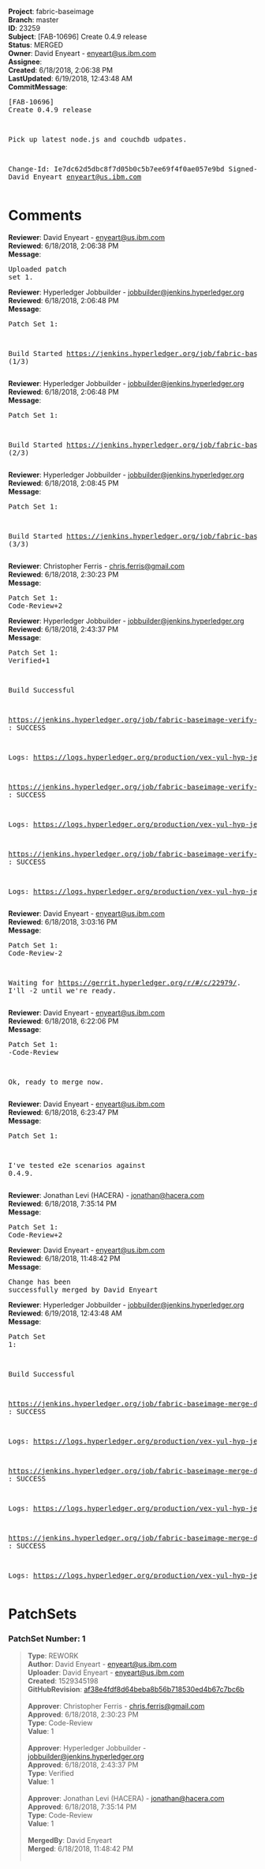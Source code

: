 <strong>Project</strong>: fabric-baseimage<br><strong>Branch</strong>: master<br><strong>ID</strong>: 23259<br><strong>Subject</strong>: [FAB-10696] Create 0.4.9 release<br><strong>Status</strong>: MERGED<br><strong>Owner</strong>: David Enyeart - enyeart@us.ibm.com<br><strong>Assignee</strong>:<br><strong>Created</strong>: 6/18/2018, 2:06:38 PM<br><strong>LastUpdated</strong>: 6/19/2018, 12:43:48 AM<br><strong>CommitMessage</strong>:<br><pre>[FAB-10696] Create 0.4.9 release

Pick up latest node.js and couchdb udpates.

Change-Id: Ie7dc62d5dbc8f7d05b0c5b7ee69f4f0ae057e9bd
Signed-off-by: David Enyeart <enyeart@us.ibm.com>
</pre><h1>Comments</h1><strong>Reviewer</strong>: David Enyeart - enyeart@us.ibm.com<br><strong>Reviewed</strong>: 6/18/2018, 2:06:38 PM<br><strong>Message</strong>: <pre>Uploaded patch set 1.</pre><strong>Reviewer</strong>: Hyperledger Jobbuilder - jobbuilder@jenkins.hyperledger.org<br><strong>Reviewed</strong>: 6/18/2018, 2:06:48 PM<br><strong>Message</strong>: <pre>Patch Set 1:

Build Started https://jenkins.hyperledger.org/job/fabric-baseimage-verify-docker-s390x/180/ (1/3)</pre><strong>Reviewer</strong>: Hyperledger Jobbuilder - jobbuilder@jenkins.hyperledger.org<br><strong>Reviewed</strong>: 6/18/2018, 2:06:48 PM<br><strong>Message</strong>: <pre>Patch Set 1:

Build Started https://jenkins.hyperledger.org/job/fabric-baseimage-verify-docker-ppc64le/193/ (2/3)</pre><strong>Reviewer</strong>: Hyperledger Jobbuilder - jobbuilder@jenkins.hyperledger.org<br><strong>Reviewed</strong>: 6/18/2018, 2:08:45 PM<br><strong>Message</strong>: <pre>Patch Set 1:

Build Started https://jenkins.hyperledger.org/job/fabric-baseimage-verify-docker-x86_64/202/ (3/3)</pre><strong>Reviewer</strong>: Christopher Ferris - chris.ferris@gmail.com<br><strong>Reviewed</strong>: 6/18/2018, 2:30:23 PM<br><strong>Message</strong>: <pre>Patch Set 1: Code-Review+2</pre><strong>Reviewer</strong>: Hyperledger Jobbuilder - jobbuilder@jenkins.hyperledger.org<br><strong>Reviewed</strong>: 6/18/2018, 2:43:37 PM<br><strong>Message</strong>: <pre>Patch Set 1: Verified+1

Build Successful 

https://jenkins.hyperledger.org/job/fabric-baseimage-verify-docker-s390x/180/ : SUCCESS

Logs: https://logs.hyperledger.org/production/vex-yul-hyp-jenkins-3/fabric-baseimage-verify-docker-s390x/180

https://jenkins.hyperledger.org/job/fabric-baseimage-verify-docker-ppc64le/193/ : SUCCESS

Logs: https://logs.hyperledger.org/production/vex-yul-hyp-jenkins-3/fabric-baseimage-verify-docker-ppc64le/193

https://jenkins.hyperledger.org/job/fabric-baseimage-verify-docker-x86_64/202/ : SUCCESS

Logs: https://logs.hyperledger.org/production/vex-yul-hyp-jenkins-3/fabric-baseimage-verify-docker-x86_64/202</pre><strong>Reviewer</strong>: David Enyeart - enyeart@us.ibm.com<br><strong>Reviewed</strong>: 6/18/2018, 3:03:16 PM<br><strong>Message</strong>: <pre>Patch Set 1: Code-Review-2

Waiting for https://gerrit.hyperledger.org/r/#/c/22979/.
I'll -2 until we're ready.</pre><strong>Reviewer</strong>: David Enyeart - enyeart@us.ibm.com<br><strong>Reviewed</strong>: 6/18/2018, 6:22:06 PM<br><strong>Message</strong>: <pre>Patch Set 1: -Code-Review

Ok, ready to merge now.</pre><strong>Reviewer</strong>: David Enyeart - enyeart@us.ibm.com<br><strong>Reviewed</strong>: 6/18/2018, 6:23:47 PM<br><strong>Message</strong>: <pre>Patch Set 1:

I've tested e2e scenarios against 0.4.9.</pre><strong>Reviewer</strong>: Jonathan Levi (HACERA) - jonathan@hacera.com<br><strong>Reviewed</strong>: 6/18/2018, 7:35:14 PM<br><strong>Message</strong>: <pre>Patch Set 1: Code-Review+2</pre><strong>Reviewer</strong>: David Enyeart - enyeart@us.ibm.com<br><strong>Reviewed</strong>: 6/18/2018, 11:48:42 PM<br><strong>Message</strong>: <pre>Change has been successfully merged by David Enyeart</pre><strong>Reviewer</strong>: Hyperledger Jobbuilder - jobbuilder@jenkins.hyperledger.org<br><strong>Reviewed</strong>: 6/19/2018, 12:43:48 AM<br><strong>Message</strong>: <pre>Patch Set 1:

Build Successful 

https://jenkins.hyperledger.org/job/fabric-baseimage-merge-docker-x86_64/83/ : SUCCESS

Logs: https://logs.hyperledger.org/production/vex-yul-hyp-jenkins-3/fabric-baseimage-merge-docker-x86_64/83

https://jenkins.hyperledger.org/job/fabric-baseimage-merge-docker-s390x/72/ : SUCCESS

Logs: https://logs.hyperledger.org/production/vex-yul-hyp-jenkins-3/fabric-baseimage-merge-docker-s390x/72

https://jenkins.hyperledger.org/job/fabric-baseimage-merge-docker-ppc64le/75/ : SUCCESS

Logs: https://logs.hyperledger.org/production/vex-yul-hyp-jenkins-3/fabric-baseimage-merge-docker-ppc64le/75</pre><h1>PatchSets</h1><h3>PatchSet Number: 1</h3><blockquote><strong>Type</strong>: REWORK<br><strong>Author</strong>: David Enyeart - enyeart@us.ibm.com<br><strong>Uploader</strong>: David Enyeart - enyeart@us.ibm.com<br><strong>Created</strong>: 1529345198<br><strong>GitHubRevision</strong>: [af38e4fdf8d64beba8b56b718530ed4b67c7bc6b](https://github.com/hyperledger/fabric-baseimage/commit/af38e4fdf8d64beba8b56b718530ed4b67c7bc6b)<br><br><strong>Approver</strong>: Christopher Ferris - chris.ferris@gmail.com<br><strong>Approved</strong>: 6/18/2018, 2:30:23 PM<br><strong>Type</strong>: Code-Review<br><strong>Value</strong>: 1<br><br><strong>Approver</strong>: Hyperledger Jobbuilder - jobbuilder@jenkins.hyperledger.org<br><strong>Approved</strong>: 6/18/2018, 2:43:37 PM<br><strong>Type</strong>: Verified<br><strong>Value</strong>: 1<br><br><strong>Approver</strong>: Jonathan Levi (HACERA) - jonathan@hacera.com<br><strong>Approved</strong>: 6/18/2018, 7:35:14 PM<br><strong>Type</strong>: Code-Review<br><strong>Value</strong>: 1<br><br><strong>MergedBy</strong>: David Enyeart<br><strong>Merged</strong>: 6/18/2018, 11:48:42 PM<br><br></blockquote>